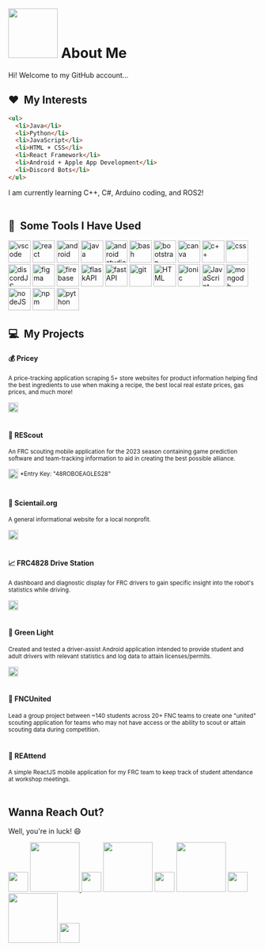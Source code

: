 # <img src="https://sdk.bitmoji.com/render/panel/20048676-100297074676_1-s5-v1.png?transparent=1&palette=1&scale=1" width="100" height="100"/> About Me
Hi! Welcome to my GitHub account...

<h2>❤️ &nbsp;My Interests</h2>


```html
<ul>
  <li>Java</li>
  <li>Python</li>
  <li>JavaScript</li>
  <li>HTML + CSS</li>
  <li>React Framework</li>
  <li>Android + Apple App Development</li>
  <li>Discord Bots</li>
</ul> 
```

I am currently learning C++, C#, Arduino coding, and ROS2!
<br></br>
<h2> 🚀 &nbsp;Some Tools I Have Used</h2>
<p align="left">
<img src="https://cdn.jsdelivr.net/gh/devicons/devicon/icons/vscode/vscode-original.svg" alt="vscode" width="45" height="45"/>
<img src="https://cdn.jsdelivr.net/gh/devicons/devicon/icons/react/react-original.svg" alt="react" width="45" height="45"/>
<img src="https://cdn.jsdelivr.net/gh/devicons/devicon/icons/android/android-original.svg" alt="android" width="45" height="45"/>
<img src="https://cdn.jsdelivr.net/gh/devicons/devicon/icons/java/java-original.svg" alt="java" width="45" height="45"/>
<img src="https://cdn.jsdelivr.net/gh/devicons/devicon/icons/androidstudio/androidstudio-original.svg" alt="android studio" width="45" height="45" />
<img src="https://cdn.jsdelivr.net/gh/devicons/devicon/icons/bash/bash-original.svg" alt="bash" width="45" height="45" />
<img src="https://cdn.jsdelivr.net/gh/devicons/devicon/icons/bootstrap/bootstrap-original.svg" alt="bootstrap" width="45" height="45" />
<img src="https://cdn.jsdelivr.net/gh/devicons/devicon/icons/canva/canva-original.svg" alt="canva" width="45" height="45" />
<img src="https://cdn.jsdelivr.net/gh/devicons/devicon/icons/cplusplus/cplusplus-line.svg" alt="c++" width="45" height="45" />
<img src="https://cdn.jsdelivr.net/gh/devicons/devicon/icons/css3/css3-plain.svg" alt="css" width="45" height="45" />
<img src="https://cdn.jsdelivr.net/gh/devicons/devicon/icons/discordjs/discordjs-original.svg" alt="discordJS" width="45" height="45" />
<img src="https://cdn.jsdelivr.net/gh/devicons/devicon/icons/figma/figma-original.svg" alt="figma" width="45" height="45" />
<img src="https://cdn.jsdelivr.net/gh/devicons/devicon/icons/firebase/firebase-plain.svg" alt="firebase" width="45" height="45" />
<img src="https://cdn.jsdelivr.net/gh/devicons/devicon/icons/flask/flask-original.svg" alt="flaskAPI" width="45" height="45" />
<img src="https://cdn.jsdelivr.net/gh/devicons/devicon/icons/fastapi/fastapi-original.svg" alt="fastAPI" width="45" height="45" />
<img src="https://cdn.jsdelivr.net/gh/devicons/devicon/icons/git/git-original.svg" alt="git" width="45" height="45" />
<img src="https://cdn.jsdelivr.net/gh/devicons/devicon/icons/html5/html5-original.svg" alt="HTML" width="45" height="45" />
<img src="https://cdn.jsdelivr.net/gh/devicons/devicon/icons/ionic/ionic-original.svg" alt="Ionic" width="45" height="45" />
<img src="https://cdn.jsdelivr.net/gh/devicons/devicon/icons/javascript/javascript-original.svg" alt="JavaScript" width="45" height="45" />
<img src="https://cdn.jsdelivr.net/gh/devicons/devicon/icons/mongodb/mongodb-original.svg" alt="mongodb" width="45" height="45" />
<img src="https://cdn.jsdelivr.net/gh/devicons/devicon/icons/nodejs/nodejs-original.svg" alt="nodeJS" width="45" height="45" />
<img src="https://cdn.jsdelivr.net/gh/devicons/devicon/icons/npm/npm-original-wordmark.svg" alt="npm" width="45" height="45"/>
<img src="https://cdn.jsdelivr.net/gh/devicons/devicon/icons/python/python-original.svg" alt="python" width="45" height="45"/>
</p>

<h2>💻 &nbsp;My Projects</h2>
<h4>💰 Pricey</h4>
<small>A price-tracking application scraping 5+ store websites for product information helping find the best ingredients to use when making a recipe, the best local real estate prices, gas prices, and much more! </small>

<a href="https://pricey-app.vercel.app/"><img src="https://static.vecteezy.com/system/resources/previews/016/090/917/non_2x/view-more-icon-on-white-background-view-more-button-sign-flat-style-vector.jpg" height="20"/></a>
<br></br>

<h4>🦅 REScout</h4>
<small>An FRC scouting mobile application for the 2023 season containing game prediction software and team-tracking information to aid in creating the best possible alliance.</small>

<a href="https://pricey-app.vercel.app/"><img src="https://static.vecteezy.com/system/resources/previews/016/090/917/non_2x/view-more-icon-on-white-background-view-more-button-sign-flat-style-vector.jpg" height="20"/></a>
<sup>*Entry Key: "48ROBOEAGLES28"</sup>
<br></br>

<h4>🧪 Scientail.org</h4>
<small>A general informational website for a local nonprofit.</small>

<a href="https://scientail.org"><img src="https://static.vecteezy.com/system/resources/previews/016/090/917/non_2x/view-more-icon-on-white-background-view-more-button-sign-flat-style-vector.jpg" height="20"/></a>
<br></br>

<h4>📈 FRC4828 Drive Station</h4>
<small>A dashboard and diagnostic display for FRC drivers to gain specific insight into the robot's statistics while driving. </small>

<a href="https://github.com/RohanTyagi7/4828-Dashboard"><img src="https://static.vecteezy.com/system/resources/previews/016/090/917/non_2x/view-more-icon-on-white-background-view-more-button-sign-flat-style-vector.jpg" height="20"/></a>
<br></br>
<h4>🚦 Green Light</h4>
<small>Created and tested a driver-assist Android application intended to provide student and adult drivers with relevant statistics and log data to attain licenses/permits.</small>

<a href="https://devpost.com/software/green-light-t8aois"><img src="https://static.vecteezy.com/system/resources/previews/016/090/917/non_2x/view-more-icon-on-white-background-view-more-button-sign-flat-style-vector.jpg" height="20"/></a>
<br></br>

<h4>🤝 FNCUnited</h4>
<small>Lead a group project between ~140 students across 20+ FNC teams to create one "united" scouting application for teams who may not have access or the ability to scout or attain scouting data during competition.</small>
<br></br>

<h4>🙋 REAttend</h4>
<small>A simple ReactJS mobile application for my FRC team to keep track of student attendance at workshop meetings.</small>
<br></br>

<h2>Wanna Reach Out?</h2>
Well, you're in luck! 😄
<p align="left">
<img src="https://static.thenounproject.com/png/657408-200.png" width="40" />
<a href="https://www.linkedin.com/in/rohan-tyagi-" ><img src="https://www.vectorlogo.zone/logos/linkedin/linkedin-ar21.svg" width="100" /> </a>
<img src="https://static.thenounproject.com/png/657408-200.png" width="40" />
<a href="https://www.instagram.com/rohantyagi13/"><img src="https://www.vectorlogo.zone/logos/instagram/instagram-ar21.svg" width="100" /></a>
<img src="https://static.thenounproject.com/png/657408-200.png" width="40" />
<a href="mailto:rohan.x.tyagi@gmail.com" ><img src="https://www.vectorlogo.zone/logos/gmail/gmail-ar21.svg" width="100" /></a>
<img src="https://static.thenounproject.com/png/657408-200.png" width="40" />
<a href="https://github.com/RohanTyagi7" ><img src="https://www.vectorlogo.zone/logos/github/github-ar21.svg" width="100" /></a>
<img src="https://static.thenounproject.com/png/657408-200.png" width="40" />
</p>

